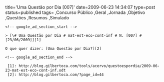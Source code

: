 title='Uma Questão por Dia [007]'
date=2009-06-23 14:34:07
type=post
status=published
tags=
,Concurso Público
,Geral
,Jornada
,Objetivo
,Questões
,Resumos
,Simulado
~~~~~~
<!-- google_ad_section_start -->

> [\# Uma Questão por Dia # mat-est-eco-cont-inf # N. [007] # [23/06/2009]][1]

O que quer dizer: [Uma Questão por Dia?][2]

<!-- google_ad_section_end -->

 [1]: http://blog.gilbertoca.com/tools/acervo/questoespordia/2009-06-23-mat-est-eco-cont-inf.odt
 [2]: http://blog.gilbertoca.com/?page_id=44